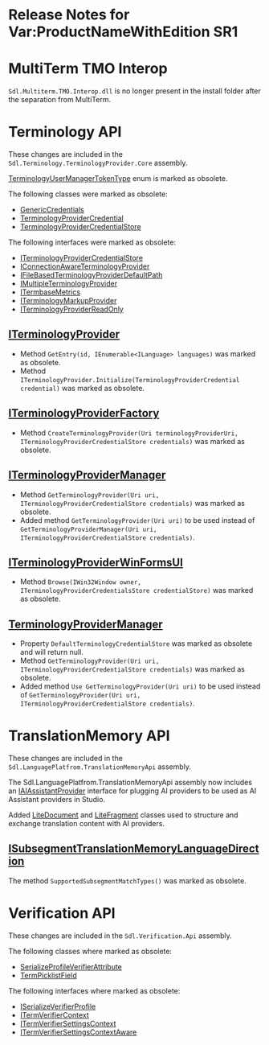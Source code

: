 Release Notes for Var:ProductNameWithEdition SR1
===================

# MultiTerm TMO Interop
`Sdl.Multiterm.TMO.Interop.dll` is no longer present in the install folder after the separation from MultiTerm.

# Terminology API
These changes are included in the `Sdl.Terminology.TerminologyProvider.Core` assembly.

[TerminologyUserManagerTokenType](../../api/terminology/Sdl.Terminology.TerminologyProvider.Core.TerminologyUserManagerTokenType.yml) enum is marked as obsolete.

The following classes were marked as obsolete:
* [GenericCredentials](../../api/terminology/Sdl.Terminology.TerminologyProvider.Core.GenericCredentials.yml)
* [TerminologyProviderCredential](../../api/terminology/Sdl.Terminology.TerminologyProvider.Core.TerminologyProviderCredential.yml)
* [TerminologyProviderCredentialStore](../../api/terminology/Sdl.Terminology.TerminologyProvider.Core.TerminologyProviderCredentialStore.yml)

The following interfaces were marked as obsolete:
* [ITerminologyProviderCredentialStore](../../api/terminology/Sdl.Terminology.TerminologyProvider.Core.ITerminologyProviderCredentialStore.yml)
* [IConnectionAwareTerminologyProvider](../../api/terminology/Sdl.Terminology.TerminologyProvider.Core.IConnectionAwareTerminologyProvider.yml)
* [IFileBasedTerminologyProviderDefaultPath](../../api/terminology/Sdl.Terminology.TerminologyProvider.Core.IFileBasedTerminologyProviderDefaultPath.yml)
* [IMultipleTerminologyProvider](../../api/terminology/Sdl.Terminology.TerminologyProvider.Core.IMultipleTerminologyProvider.yml)
* [ITermbaseMetrics](../../api/terminology/Sdl.Terminology.TerminologyProvider.Core.ITermbaseMetrics.yml)
* [ITerminologyMarkupProvider](../../api/terminology/Sdl.Terminology.TerminologyProvider.Core.ITerminologyMarkupProvider.yml)
* [ITerminologyProviderReadOnly](../../api/terminology/Sdl.Terminology.TerminologyProvider.Core.ITerminologyProviderReadOnly.yml)

## [ITerminologyProvider](../../api/terminology/Sdl.Terminology.TerminologyProvider.Core.ITerminologyProvider.yml)

* Method `GetEntry(id, IEnumerable<ILanguage> languages)` was marked as obsolete.
* Method `ITerminologyProvider.Initialize(TerminologyProviderCredential credential)` was marked as obsolete.

## [ITerminologyProviderFactory](../../api/terminology/Sdl.Terminology.TerminologyProvider.Core.ITerminologyProviderFactory.yml)

* Method `CreateTerminologyProvider(Uri terminologyProviderUri, ITerminologyProviderCredentialStore credentials)` was marked as obsolete.

## [ITerminologyProviderManager](../../api/terminology/Sdl.Terminology.TerminologyProvider.Core.ITerminologyProviderManager.yml)

* Method `GetTerminologyProvider(Uri uri, ITerminologyProviderCredentialStore credentials)` was marked as obsolete.
* Added method `GetTerminologyProvider(Uri uri)` to be used instead of `GetTerminologyProviderManager(Uri uri, ITerminologyProviderCredentialStore credentials)`.

## [ITerminologyProviderWinFormsUI](../../api/terminology/Sdl.Terminology.TerminologyProvider.Core.ITerminologyProviderWinFormsUI.yml)

* Method `Browse(IWin32Window owner, ITerminologyProviderCredentialsStore credentialStore)` was marked as obsolete.

## [TerminologyProviderManager](../../api/terminology/Sdl.Terminology.TerminologyProvider.Core.TerminologyProviderManager.yml)

* Property `DefaultTerminologyCredentialStore` was marked as obsolete and will return null.
* Method `GetTerminologyProvider(Uri uri, ITerminologyProviderCredentialStore credentials)` was marked as obsolete.
* Added method `Use GetTerminologyProvider(Uri uri)` to be used instead of `GetTerminologyProvider(Uri uri, ITerminologyProviderCredentialStore credentials)`.

# TranslationMemory API
These changes are included in the `Sdl.LanguagePlatfrom.TranslationMemoryApi` assembly.

The Sdl.LanguagePlatfrom.TranslationMemoryApi assembly now includes an [IAIAssistantProvider](../../api/translationmemory/Sdl.LanguagePlatform.TranslationMemoryApi.AIAssistant.IAIAssistantProvider.yml) interface for plugging AI providers to be used as AI Assistant providers in Studio.

Added [LiteDocument](../../api/translationmemory/Sdl.LanguagePlatform.TranslationMemoryApi.LiteBCM.LiteDocument.yml) and [LiteFragment](../../api/translationmemory/Sdl.LanguagePlatform.TranslationMemoryApi.LiteBCM.LiteFragment.yml) classes used to structure and exchange translation content with AI providers.

## [ISubsegmentTranslationMemoryLanguageDirection](../../api/translationmemory/Sdl.LanguagePlatform.TranslationMemoryApi.ISubsegmentTranslationMemoryLanguageDirection.yml)

The method `SupportedSubsegmentMatchTypes()` was marked as obsolete.

# Verification API
These changes are included in the `Sdl.Verification.Api` assembly.

The following classes where marked as obsolete:
* [SerializeProfileVerifierAttribute](../../api/verification/Sdl.Verification.Api.SerializeProfileVerifierAttribute.yml)
* [TermPicklistField](../../api/verification/Sdl.Verification.Api.TermPicklistField.yml)

The following interfaces where marked as obsolete:
* [ISerializeVerifierProfile](../../api/verification/Sdl.Verification.Api.ISerializeVerifierProfile.yml)
* [ITermVerifierContext](../../api/verification/Sdl.Verification.Api.ITermVerifierContext.yml)
* [ITermVerifierSettingsContext](../../api/verification/Sdl.Verification.Api.ITermVerifierSettingsContext.yml)
* [ITermVerifierSettingsContextAware](../../api/verification/Sdl.Verification.Api.ITermVerifierSettingsContextAware.yml)